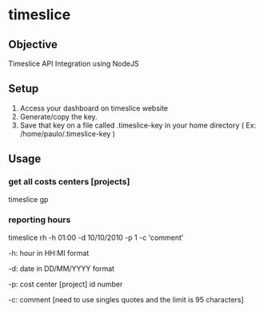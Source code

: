 # timeslice

## Objective
Timeslice API Integration using NodeJS

## Setup
1. Access your dashboard on timeslice website 
2. Generate/copy the key.
3. Save that key on a file called .timeslice-key in your home directory ( Ex: /home/paulo/.timeslice-key )

## Usage

### get all costs centers [projects]
timeslice gp

### reporting hours
timeslice rh -h 01:00 -d 10/10/2010 -p 1 -c 'comment'

-h: hour in HH:MI format

-d: date in DD/MM/YYYY format

-p: cost center [project] id number

-c: comment [need to use singles quotes and the limit is 95 characters] 


 
